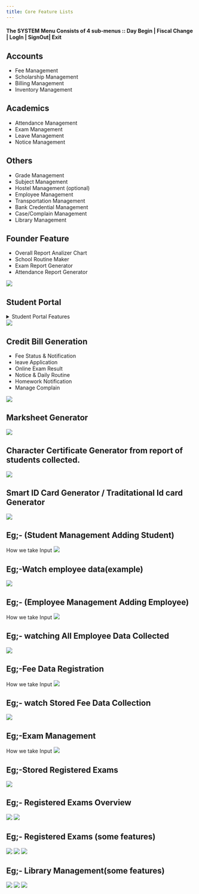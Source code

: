 ```yaml
---
title: Core Feature Lists
---
```


<h4>

The SYSTEM Menu Consists of 4 sub-menus :: Day Begin | Fiscal Change | LogIn | SignOut| Exit

</h4>

## Accounts

<ul>
<li>Fee Management</li>
<li>Scholarship Management</li>
<li>Billing Management</li>
<li>Inventory Management</li>
</ul>

## Academics

<ul>
<li>Attendance Management</li>
<li>Exam Management</li>
<li>Leave Management</li>
<li>Notice Management</li>
</ul>

## Others

<ul>
<li>Grade Management</li>
<li>Subject Management</li>
<li>Hostel Management (optional)</li>
<li>Employee Management</li>
<li>Transportation Management</li>
<li>Bank Credential Management</li>
<li>Case/Complain Management</li>
<li>Library Management</li>
</ul>

## Founder Feature

<ul>
<li>Overall Report Analizer Chart</li>
<li>School Routine Maker</li>
<li>Exam Report Generator</li>
<li>Attendance Report Generator</li>
</ul>

<img src='../img/founderPortal.png'/>

## Student Portal

<details>
<summary>Student Portal Features</summary>

<ul>
<li>Fee Status & Notification</li>
<li>leave Application</li>
<li>Online Exam Result </li>
<li>Notice & Daily Routine</li>
<li>Homework Notification</li>
<li>Manage Complain</li>
</ul>

</details>

<img src='../img/studentPortal.png'/>

## Credit Bill Generation

<ul>
<li>Fee Status & Notification</li>
<li>leave Application</li>
<li>Online Exam Result </li>
<li>Notice & Daily Routine</li>
<li>Homework Notification</li>
<li>Manage Complain</li>
</ul>

<img src='../img/creditBill.png'/>

## Marksheet Generator

<img src='../img/marksheet.png'/>

## Character Certificate Generator from report of students collected.

<img src='../img/characterCertificate.png'/>

## Smart ID Card Generator / Traditational Id card Generator

<img src='../img/idCard.png'/>

## Eg;- (Student Management Adding Student)

How we take Input
<img src='../img/student management.png'/>

## Eg;-Watch employee data(example)

<img src='../img/dataCollection.png'/>

## Eg;- (Employee Management Adding Employee)

How we take Input
<img src='../img/employeeDataInput.png'/>

## Eg;- watching All Employee Data Collected

<img src='../img/allEmployeDataOutput.png'/>

## Eg;-Fee Data Registration

How we take Input
<img src='../img/feeRegistration.png'/>

## Eg;- watch Stored Fee Data Collection

<img src='../img/feeRegistered.png'/>

## Eg;-Exam Management

How we take Input
<img src='../img/feeRegistration.png'/>

## Eg;-Stored Registered Exams

<img src='../img/feeRegistered.png'/>

## Eg;- Registered Exams Overview

<img src='../img/ExamoverviewII.png'/>
<img src='../img/examRegisteredOverviewI.png'/>

## Eg;- Registered Exams (some features)

<img src='../img/examDate.png'/>
<img src='../img/examManagement'/>
<img src='../img/addExam.png'/>

## Eg;- Library Management(some features)

<img src='../img/libraryI.png'/>
<img src='../img/libraryII.png'/>
<img src='../img/libraryIII.png'/>
